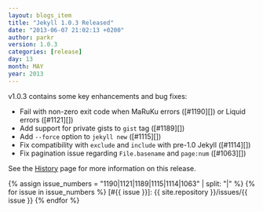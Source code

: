 ```yaml
---
layout: blogs_item
title: "Jekyll 1.0.3 Released"
date: "2013-06-07 21:02:13 +0200"
author: parkr
version: 1.0.3
categories: [release]
day: 13
month: MAY
year: 2013
---
```


v1.0.3 contains some key enhancements and bug fixes:

- Fail with non-zero exit code when MaRuKu errors ([#1190][]) or Liquid errors ([#1121][])
- Add support for private gists to `gist` tag ([#1189][])
- Add `--force` option to `jekyll new` ([#1115][])
- Fix compatibility with `exclude` and `include` with pre-1.0 Jekyll ([#1114][])
- Fix pagination issue regarding `File.basename` and `page:num` ([#1063][])

See the [History][] page for more information on this release.

{% assign issue_numbers = "1190|1121|1189|1115|1114|1063" | split: "|" %}
{% for issue in issue_numbers %}
[#{{ issue }}]: {{ site.repository }}/issues/{{ issue }}
{% endfor %}

[History]: /docs/history/#103__20130607
